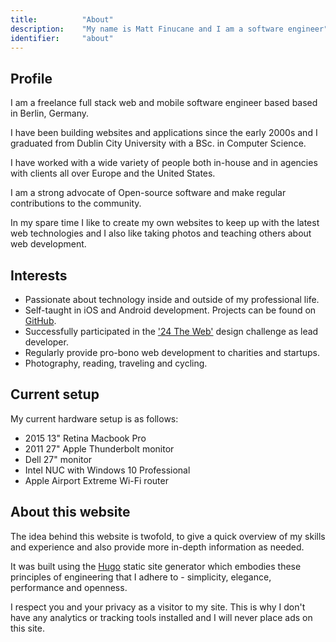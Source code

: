 ```yaml
---
title: 			"About"
description: 	"My name is Matt Finucane and I am a software engineer"
identifier:		"about"
---
```


## Profile
I am a freelance full stack web and mobile software engineer based based in Berlin, Germany.

I have been building websites and applications since the early 2000s and I graduated from Dublin City University with a BSc. in Computer Science.

I have worked with a wide variety of people both in-house and in agencies with clients all over Europe and the United States.

I am a strong advocate of Open-source software and make regular contributions to the community.

In my spare time I like to create my own websites to keep up with the latest web technologies and I also like taking photos and teaching others about web development.

## Interests
- Passionate about technology inside and outside of my professional life.
- Self-taught in iOS and Android development. Projects can be found on [GitHub](https://github.com/matfin).
- Successfully participated in the ['24 The Web'](http://24theweb.com/) design challenge as lead developer.
- Regularly provide pro-bono web development to charities and startups.
- Photography, reading, traveling and cycling.

## Current setup
My current hardware setup is as follows:

- 2015 13" Retina Macbook Pro
- 2011 27" Apple Thunderbolt monitor
- Dell 27" monitor
- Intel NUC with Windows 10 Professional
- Apple Airport Extreme Wi-Fi router

## About this website
The idea behind this website is twofold, to give a quick overview of my skills and experience and also provide more in-depth information as needed.

It was built using the [Hugo](https://gohugo.io) static site generator which embodies these principles of engineering that I adhere to - simplicity, elegance, performance and openness.

I respect you and your privacy as a visitor to my site. This is why I don't have any analytics or tracking tools installed and I will never place ads on this site.
